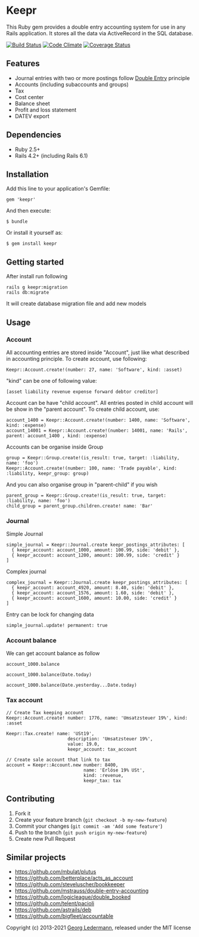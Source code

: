 # Keepr

This Ruby gem provides a double entry accounting system for use in any Rails application. It stores all the data via ActiveRecord in the SQL database.

[![Build Status](https://github.com/ledermann/keepr/workflows/Test/badge.svg?branch=master)](https://github.com/ledermann/keepr/actions)
[![Code Climate](https://codeclimate.com/github/ledermann/keepr/badges/gpa.svg)](https://codeclimate.com/github/ledermann/keepr)
[![Coverage Status](https://coveralls.io/repos/github/ledermann/keepr/badge.svg?branch=master)](https://coveralls.io/github/ledermann/keepr?branch=master)

## Features

* Journal entries with two or more postings follow [Double Entry](https://www.accountingcoach.com/blog/what-is-the-double-entry-system) principle 
* Accounts (including subaccounts and groups)
* Tax
* Cost center
* Balance sheet
* Profit and loss statement
* DATEV export


## Dependencies

* Ruby 2.5+ 
* Rails 4.2+ (including Rails 6.1)


## Installation

Add this line to your application's Gemfile:

    gem 'keepr'

And then execute:

    $ bundle

Or install it yourself as:

    $ gem install keepr


## Getting started

After install run following 

	rails g keepr:migration  
	rails db:migrate

It will create database migration file and add new models

## Usage
### Account
All accounting entries are stored inside "Account", just like what described in accounting principle. To create account, use following:

	Keepr::Account.create!(number: 27, name: 'Software', kind: :asset)

"kind" can be one of following value:
	
	[asset liability revenue expense forward debtor creditor]

Account can be have "child account". All entries posted in child account will be show in the "parent account".
To create child account, use:

	account_1400 = Keepr::Account.create!(number: 1400, name: 'Software', kind: :expense)
	account_14001 = Keepr::Account.create!(number: 14001, name: 'Rails', parent: account_1400 , kind: :expense)

Accounts can be organise inside Group

	group = Keepr::Group.create!(is_result: true, target: :liability, name: 'foo')  
	Keepr::Account.create!(number: 100, name: 'Trade payable', kind: :liability, keepr_group: group)

And you can also organise group in "parent-child" if you wish

	parent_group = Keepr::Group.create!(is_result: true, target: :liability, name: 'foo')  
	child_group = parent_group.children.create! name: 'Bar'

### Journal


Simple Journal

    simple_journal = Keepr::Journal.create keepr_postings_attributes: [
      { keepr_account: account_1000, amount: 100.99, side: 'debit' },
      { keepr_account: account_1200, amount: 100.99, side: 'credit' }
    ]
    

Complex journal

    complex_journal = Keepr::Journal.create keepr_postings_attributes: [
      { keepr_account: account_4920, amount: 8.40, side: 'debit' },
      { keepr_account: account_1576, amount: 1.60, side: 'debit' },
      { keepr_account: account_1600, amount: 10.00, side: 'credit' }
    ]

Entry can be lock for changing data

	simple_journal.update! permanent: true


### Account balance 
We can get account balance as follow 

	account_1000.balance 

	account_1000.balance(Date.today)

	account_1000.balance(Date.yesterday...Date.today)

### Tax account 
	
	// Create Tax keeping account
	Keepr::Account.create! number: 1776, name: 'Umsatzsteuer 19%', kind: :asset
	
	Keepr::Tax.create! name: 'USt19',
	                       description: 'Umsatzsteuer 19%',
	                       value: 19.0,
	                       keepr_account: tax_account

	// Create sale account that link to tax
	account = Keepr::Account.new number: 8400,
                                 name: 'Erlöse 19% USt',
                                 kind: :revenue,
                                 keepr_tax: tax 


                        

## Contributing

1. Fork it
2. Create your feature branch (`git checkout -b my-new-feature`)
3. Commit your changes (`git commit -am 'Add some feature'`)
4. Push to the branch (`git push origin my-new-feature`)
5. Create new Pull Request


## Similar projects

* https://github.com/mbulat/plutus
* https://github.com/betterplace/acts_as_account
* https://github.com/steveluscher/bookkeeper
* https://github.com/mstrauss/double-entry-accounting
* https://github.com/logicleague/double_booked
* https://github.com/telent/pacioli
* https://github.com/astrails/deb
* https://github.com/bigfleet/accountable


Copyright (c) 2013-2021 [Georg Ledermann](https://ledermann.dev), released under the MIT license
